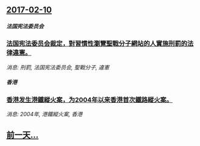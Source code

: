 ## [2017-02-10](/news/2017/02/10/index.md)

##### 法国宪法委员会
### [法国宪法委员会裁定，對習慣性瀏覽聖戰分子網站的人實施刑罰的法律違憲。 ](/news/2017/02/10/法国宪法委员会裁定-對習慣性瀏覽聖戰分子網站的人實施刑罰的法律違憲.md)
_消息: 刑罰, 法国宪法委员会, 聖戰分子, 違憲_

##### 香港
### [香港发生港鐵縱火案，为2004年以来香港首次鐵路縱火案。 ](/news/2017/02/10/香港发生港鐵縱火案-为2004年以来香港首次鐵路縱火案.md)
_消息: 2004年, 港鐵縱火案, 香港_

## [前一天...](/news/2017/02/9/index.md)

